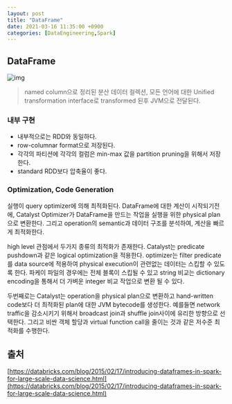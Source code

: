 ```yaml
---
layout: post
title: "DataFrame"
date: 2021-03-16 11:35:00 +0900
categories: [DataEngineering,Spark]
---
```


## DataFrame

![img](https://cdn.app.compendium.com/uploads/user/e7c690e8-6ff9-102a-ac6d-e4aebca50425/f4a5b21d-66fa-4885-92bf-c4e81c06d916/Image/753ace3c801b53535077d9474ecc5f1e/odi_spark_sql_databricks.jpg)

> named column으로 정리된 분산 데이터 컬렉션, 모든 언어에 대한 Unified transformation interface로 transformed 된후 JVM으로 전달된다.

### 내부 구현
- 내부적으로는 RDD와 동일하다.
- row-columnar format으로 저장된다.
- 각각의 파티션에 각각의 컬럼은 min-max 값을 partition pruning을 위해서 저장한다.
- standard RDD보다 압축율이 좋다.

### Optimization, Code Generation

실행이 query optimizer에 의해 최적화된다. DataFrame에 대한 계산이 시작되기전에, Catalyst Optimizer가 DataFrame을 만드는 작업을 실행을 위한 physical plan으로 변환한다. 그리고 operation의 semantic과 데이터 구조를 분석하여, 계산을 빠르게 최적화한다.

high level 관점에서 두가지 종류의 최적화가 존재한다. Catalyst는 predicate pushdown과 같은 logical optimization을 적용한다. optimizer는 filter predicate를 data source에 적용하여 physical execution이 관련없는 데이터는 스킵할 수 있도록 한다. 파케이 파일의 경우에는 전체 블록이 스킵될 수 있고 string 비교는 dictionary encoding을 통해서 더 가벼운 integer 비교 작업으로 변환 될 수 있다. 

두번째로는 Catalyst는 operation을 physical plan으로 변환하고 hand-written code보다 더 최적화된 plan에 대한 JVM bytecode를 생성한다. 예를들면 network traffic을 감소시키기 위해서 broadcast join과 shuffle join사이에 유리한 방향으로 선택한다. 그리고 비싼 객체 할당과 virtual function call을 줄이는 것과 같은 저수준 최적화를 수행한다.

## 출처

[https://databricks.com/blog/2015/02/17/introducing-dataframes-in-spark-for-large-scale-data-science.html](https://databricks.com/blog/2015/02/17/introducing-dataframes-in-spark-for-large-scale-data-science.html)